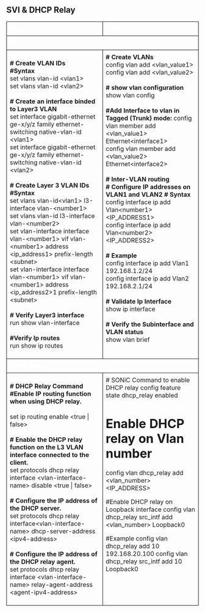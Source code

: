 ## SVI & DHCP Relay

<style>
  table {
    border-collapse: collapse;
    table-layout: fixed;
    width: 100%;
  }

  th, td {
    border: 1px solid black;
    padding: 8px;
    text-align: left;
    vertical-align: top;
    word-wrap: break-word;
    width: 50%; 
  }

  th {
    color: white;
    background-color: ;
  }
</style>

<table>
<tr>
<th>PICOS</th>
<th>SONiC</th>
</tr>
<tr>
<th colspan='2'>SVI</th>
</tr>
<tr>
<td>

<b># Create VLAN IDs</b> <br>
<b>#Syntax </b><br>
set vlans vlan-id &lt;vlan1><br>
set vlans vlan-id &lt;vlan2><br>
</br>
<b># Create an interface binded to Layer3 VLAN</b><br>
set interface gigabit-ethernet ge-x/y/z family ethernet-switching native-vlan-id &lt;vlan1><br>
set interface gigabit-ethernet ge-x/y/z family ethernet-switching native-vlan-id &lt;vlan2><br>
</br>
<b># Create Layer 3 VLAN IDs</b><br> 
<b>#Syntax </b><br>
set vlans vlan-id&lt;vlan1> l3-interface vlan-&lt;number1><br>
set vlans vlan-id <vlan2> l3-interface vlan-&lt;number2><br>
set vlan-interface interface vlan-&lt;number1> vif vlan-&lt;number1> address &lt;ip_address1> prefix-length &lt;subnet><br>
set vlan-interface interface vlan-&lt;number1>  vif vlan-&lt;number1> address &lt;ip_address2>1 prefix-length &lt;subnet><br>
</br>
<b># Verify Layer3 interface</b><br>
run show vlan-interface<br>
</br>
<b>#Verify Ip routes</b><br>
run show ip routes 

</td>
<td>
<b># Create VLANs</b><br> 
config vlan add &lt;vlan_value1><br>       
config vlan add &lt;vlan_value2><br>
</br>
<b># show vlan configuration</b><br>
show vlan config <br>
</br>
<b>#Add Interface to vlan in Tagged (Trunk) mode:</b>
config vlan member add &lt;vlan_value1> Ethernet&lt;interface1><br>
config vlan member add &lt;vlan_value2> Ethernet&lt;interface2><br>
<br>
<b># Inter-VLAN routing</b><br>
<b># Configure IP addresses on VLAN1 and VLAN2</b>
<b># Syntax</b><br>
config interface ip add Vlan&lt;number1> &lt;IP_ADDRESS1><br>    
config interface ip add Vlan&lt;number2> &lt;IP_ADDRESS2> <br>   
</br>
<b># Example</b><br>
config interface ip add Vlan1 192.168.1.2/24<br>       
config interface ip add Vlan2 192.168.2.1/24<br>
</br>
<b># Validate  Ip Interface</b><br>
show ip interface<br>
</br>
<b># Verify the Subinterface and VLAN status</b><br>
show vlan  brief<br>

</td>
</tr>
<tr>
<th colspan='2'>DHCP Relay</th>
</tr>
<tr>
<td>

<b># DHCP Relay Command</b><br>
<b>#Enable IP routing function when using DHCP relay.</b><br>
<br>set ip routing enable &lt;true | false><br>
</br>
<b># Enable the DHCP relay function on the L3 VLAN interface connected to the client.</b><br>
 set protocols dhcp relay interface &lt;vlan-interface-name> disable &lt;true | false><br>
</br>
<b># Configure the IP address of the DHCP server.</b><br>
  set protocols dhcp relay interface&lt;vlan-interface-name> dhcp-server-address &lt;ipv4-address><br>
</br>
<b># Configure the IP address of the DHCP relay agent.</b><br>
  set protocols dhcp relay interface &lt;vlan-interface-name> relay-agent-address &lt;agent-ipv4-address>
  
</td>
<td>
#  SONiC Command to enable DHCP relay
config feature state dhcp_relay enabled

# Enable DHCP relay on Vlan number 
config vlan dhcp_relay add <vlan_number> <IP_ADDRESS>

#Enable DHCP relay on Loopback interface
config vlan dhcp_relay src_intf add <vlan_number> Loopback0

#Example
config vlan dhcp_relay add 10 192.168.20.100
config vlan dhcp_relay src_intf add 10 Loopback0


</td>
</tr>
</table>